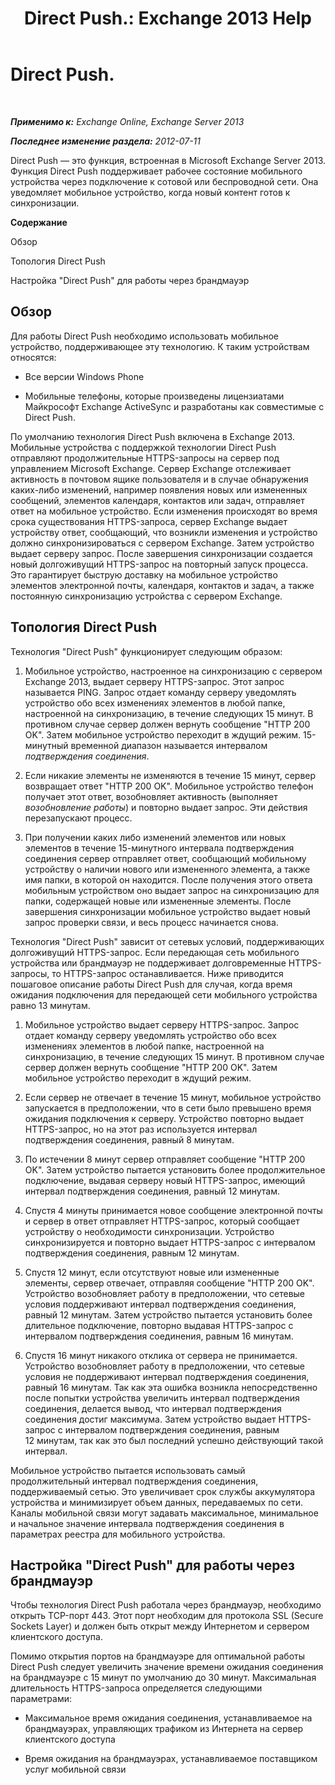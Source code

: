 ﻿---
title: 'Direct Push.: Exchange 2013 Help'
TOCTitle: Direct Push.
ms:assetid: 373c1629-3d4b-4828-b014-9e103de4ef25
ms:mtpsurl: https://technet.microsoft.com/ru-ru/library/Aa997252(v=EXCHG.150)
ms:contentKeyID: 50487822
ms.date: 04/30/2018
mtps_version: v=EXCHG.150
ms.translationtype: HT
---

# Direct Push.

 

_**Применимо к:** Exchange Online, Exchange Server 2013_

_**Последнее изменение раздела:** 2012-07-11_

Direct Push — это функция, встроенная в Microsoft Exchange Server 2013. Функция Direct Push поддерживает рабочее состояние мобильного устройства через подключение к сотовой или беспроводной сети. Она уведомляет мобильное устройство, когда новый контент готов к синхронизации.

**Содержание**

Обзор

Топология Direct Push

Настройка "Direct Push" для работы через брандмауэр

## Обзор

Для работы Direct Push необходимо использовать мобильное устройство, поддерживающее эту технологию. К таким устройствам относятся:

  - Все версии Windows Phone

  - Мобильные телефоны, которые произведены лицензиатами Майкрософт Exchange ActiveSync и разработаны как совместимые с Direct Push.

По умолчанию технология Direct Push включена в Exchange 2013. Мобильные устройства с поддержкой технологии Direct Push отправляют продолжительные HTTPS-запросы на сервер под управлением Microsoft Exchange. Сервер Exchange отслеживает активность в почтовом ящике пользователя и в случае обнаружения каких-либо изменений, например появления новых или измененных сообщений, элементов календаря, контактов или задач, отправляет ответ на мобильное устройство. Если изменения происходят во время срока существования HTTPS-запроса, сервер Exchange выдает устройству ответ, сообщающий, что возникли изменения и устройство должно синхронизироваться с сервером Exchange. Затем устройство выдает серверу запрос. После завершения синхронизации создается новый долгоживущий HTTPS-запрос на повторный запуск процесса. Это гарантирует быструю доставку на мобильное устройство элементов электронной почты, календаря, контактов и задач, а также постоянную синхронизацию устройства с сервером Exchange.

## Топология Direct Push

Технология "Direct Push" функционирует следующим образом:

1.  Мобильное устройство, настроенное на синхронизацию с сервером Exchange 2013, выдает серверу HTTPS-запрос. Этот запрос называется PING. Запрос отдает команду серверу уведомлять устройство обо всех изменениях элементов в любой папке, настроенной на синхронизацию, в течение следующих 15 минут. В противном случае сервер должен вернуть сообщение "HTTP 200 OK". Затем мобильное устройство переходит в ждущий режим. 15-минутный временной диапазон называется интервалом *подтверждения соединения*.

2.  Если никакие элементы не изменяются в течение 15 минут, сервер возвращает ответ "HTTP 200 OK". Мобильное устройство телефон получает этот ответ, возобновляет активность (выполняет *возобновление работы*) и повторно выдает запрос. Эти действия перезапускают процесс.

3.  При получении каких либо изменений элементов или новых элементов в течение 15-минутного интервала подтверждения соединения сервер отправляет ответ, сообщающий мобильному устройству о наличии нового или измененного элемента, а также имя папки, в которой он находится. После получения этого ответа мобильным устройством оно выдает запрос на синхронизацию для папки, содержащей новые или измененные элементы. После завершения синхронизации мобильное устройство выдает новый запрос проверки связи, и весь процесс начинается снова.

Технология "Direct Push" зависит от сетевых условий, поддерживающих долгоживущий HTTPS-запрос. Если передающая сеть мобильного устройства или брандмауэр не поддерживает долговременные HTTPS-запросы, то HTTPS-запрос останавливается. Ниже приводится пошаговое описание работы Direct Push для случая, когда время ожидания подключения для передающей сети мобильного устройства равно 13 минутам.

1.  Мобильное устройство выдает серверу HTTPS-запрос. Запрос отдает команду серверу уведомлять устройство обо всех изменениях элементов в любой папке, настроенной на синхронизацию, в течение следующих 15 минут. В противном случае сервер должен вернуть сообщение "HTTP 200 OK". Затем мобильное устройство переходит в ждущий режим.

2.  Если сервер не отвечает в течение 15 минут, мобильное устройство запускается в предположении, что в сети было превышено время ожидания подключения к серверу. Устройство повторно выдает HTTPS-запрос, но на этот раз используется интервал подтверждения соединения, равный 8 минутам.

3.  По истечении 8 минут сервер отправляет сообщение "HTTP 200 OK". Затем устройство пытается установить более продолжительное подключение, выдавая серверу новый HTTPS-запрос, имеющий интервал подтверждения соединения, равный 12 минутам.

4.  Спустя 4 минуты принимается новое сообщение электронной почты и сервер в ответ отправляет HTTPS-запрос, который сообщает устройству о необходимости синхронизации. Устройство синхронизируется и повторно выдает HTTPS-запрос с интервалом подтверждения соединения, равным 12 минутам.

5.  Спустя 12 минут, если отсутствуют новые или измененные элементы, сервер отвечает, отправляя сообщение "HTTP 200 OK". Устройство возобновляет работу в предположении, что сетевые условия поддерживают интервал подтверждения соединения, равный 12 минутам. Затем устройство пытается установить более длительное подключение, повторно выдавая HTTPS-запрос с интервалом подтверждения соединения, равным 16 минутам.

6.  Спустя 16 минут никакого отклика от сервера не принимается. Устройство возобновляет работу в предположении, что сетевые условия не поддерживают интервал подтверждения соединения, равный 16 минутам. Так как эта ошибка возникла непосредственно после попытки устройства увеличить интервал подтверждения соединения, делается вывод, что интервал подтверждения соединения достиг максимума. Затем устройство выдает HTTPS-запрос с интервалом подтверждения соединения, равным 12 минутам, так как это был последний успешно действующий такой интервал.

Мобильное устройство пытается использовать самый продолжительный интервал подтверждения соединения, поддерживаемый сетью. Это увеличивает срок службы аккумулятора устройства и минимизирует объем данных, передаваемых по сети. Каналы мобильной связи могут задавать максимальное, минимальное и начальное значение интервала подтверждения соединения в параметрах реестра для мобильного устройства.

## Настройка "Direct Push" для работы через брандмауэр

Чтобы технология Direct Push работала через брандмауэр, необходимо открыть TCP-порт 443. Этот порт необходим для протокола SSL (Secure Sockets Layer) и должен быть открыт между Интернетом и сервером клиентского доступа.

Помимо открытия портов на брандмауэре для оптимальной работы Direct Push следует увеличить значение времени ожидания соединения на брандмауэре с 15 минут по умолчанию до 30 минут. Максимальная длительность HTTPS-запроса определяется следующими параметрами:

  - Максимальное время ожидания соединения, устанавливаемое на брандмауэрах, управляющих трафиком из Интернета на сервер клиентского доступа

  - Время ожидания на брандмауэрах, устанавливаемое поставщиком услуг мобильной связи

